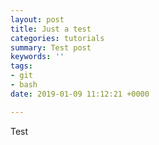 ```yaml
---
layout: post
title: Just a test
categories: tutorials
summary: Test post
keywords: ''
tags:
- git
- bash
date: 2019-01-09 11:12:21 +0000

---
```


Test
